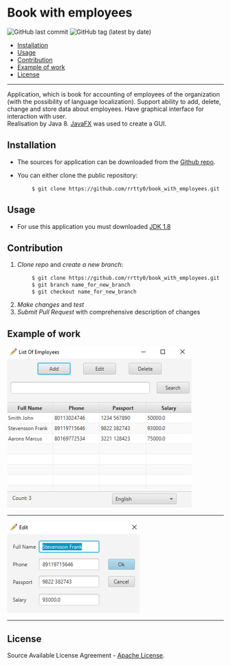 # Book with employees

![GitHub last commit](https://img.shields.io/github/last-commit/rrtty0/book_with_employees?style=plastic)
![GitHub tag (latest by date)](https://img.shields.io/github/v/tag/rrtty0/book_with_employees?style=plastic)

- [Installation](#anc1)
- [Usage](#anc2)
- [Contribution](#anc3)
- [Example of work](#anc4)
- [License](#anc5)

---
Application, which is book for accounting of employees of the organization (with the possibility of language localization). Support ability to add, delete, change and store data about employees. Have graphical interface for interaction with user.</br>
Realisation by Java 8. [JavaFX](https://openjfx.io/) was used to create a GUI.

<a id="anc1"></a>

## Installation
- The sources for application can be downloaded from the [Github repo](https://github.com/rrtty0/book_with_employees.git).

* You can either clone the public repository:
```
        $ git clone https://github.com/rrtty0/book_with_employees.git 
```
<a id="anc2"></a>

## Usage

- For use this application you must downloaded [JDK 1.8](https://www.oracle.com/ru/java/technologies/javase/javase8-archive-downloads.html)

<a id="anc3"></a>

## Contribution
1. _Clone repo_ and _create a new branch_:
```
        $ git clone https://github.com/rrtty0/book_with_employees.git
        $ git branch name_for_new_branch
        $ git checkout name_for_new_branch
```
2. _Make changes_ and _test_
3. _Submit Pull Request_ with comprehensive description of changes

<a id="anc4"></a>

## Example of work

![code](./docs/interface_example.png)

---

![code](./docs/interface_example_1.png)

---

<a id="anc5"></a>

## License
Source Available License Agreement - [Apache License](./LICENSE).